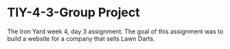 # TIY-4-3-Group Project

The Iron Yard week 4, day 3 assignment.  The goal of this assignment was to build a website for a company that sells Lawn Darts.  